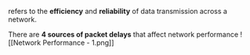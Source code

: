 refers to the **efficiency** and **reliability** of data transmission across a network.

There are **4 sources of packet delays** that affect network performance
![[Network Performance - 1.png]]
